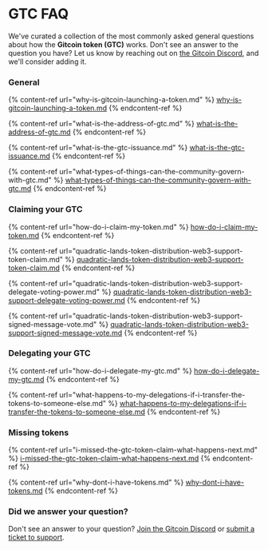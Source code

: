 # GTC FAQ

We've curated a collection of the most commonly asked general questions about how the **Gitcoin token (GTC)** works. Don't see an answer to the question you have? Let us know by reaching out on [the Gitcoin Discord](https://discord.com/invite/b5PEjyVFXT), and we'll consider adding it.

### General

{% content-ref url="why-is-gitcoin-launching-a-token.md" %}
[why-is-gitcoin-launching-a-token.md](why-is-gitcoin-launching-a-token.md)
{% endcontent-ref %}

{% content-ref url="what-is-the-address-of-gtc.md" %}
[what-is-the-address-of-gtc.md](what-is-the-address-of-gtc.md)
{% endcontent-ref %}

{% content-ref url="what-is-the-gtc-issuance.md" %}
[what-is-the-gtc-issuance.md](what-is-the-gtc-issuance.md)
{% endcontent-ref %}

{% content-ref url="what-types-of-things-can-the-community-govern-with-gtc.md" %}
[what-types-of-things-can-the-community-govern-with-gtc.md](what-types-of-things-can-the-community-govern-with-gtc.md)
{% endcontent-ref %}



### Claiming your GTC

{% content-ref url="how-do-i-claim-my-token.md" %}
[how-do-i-claim-my-token.md](how-do-i-claim-my-token.md)
{% endcontent-ref %}

{% content-ref url="quadratic-lands-token-distribution-web3-support-token-claim.md" %}
[quadratic-lands-token-distribution-web3-support-token-claim.md](quadratic-lands-token-distribution-web3-support-token-claim.md)
{% endcontent-ref %}

{% content-ref url="quadratic-lands-token-distribution-web3-support-delegate-voting-power.md" %}
[quadratic-lands-token-distribution-web3-support-delegate-voting-power.md](quadratic-lands-token-distribution-web3-support-delegate-voting-power.md)
{% endcontent-ref %}

{% content-ref url="quadratic-lands-token-distribution-web3-support-signed-message-vote.md" %}
[quadratic-lands-token-distribution-web3-support-signed-message-vote.md](quadratic-lands-token-distribution-web3-support-signed-message-vote.md)
{% endcontent-ref %}



### Delegating your GTC

{% content-ref url="how-do-i-delegate-my-gtc.md" %}
[how-do-i-delegate-my-gtc.md](how-do-i-delegate-my-gtc.md)
{% endcontent-ref %}

{% content-ref url="what-happens-to-my-delegations-if-i-transfer-the-tokens-to-someone-else.md" %}
[what-happens-to-my-delegations-if-i-transfer-the-tokens-to-someone-else.md](what-happens-to-my-delegations-if-i-transfer-the-tokens-to-someone-else.md)
{% endcontent-ref %}



### Missing tokens

{% content-ref url="i-missed-the-gtc-token-claim-what-happens-next.md" %}
[i-missed-the-gtc-token-claim-what-happens-next.md](i-missed-the-gtc-token-claim-what-happens-next.md)
{% endcontent-ref %}

{% content-ref url="why-dont-i-have-tokens.md" %}
[why-dont-i-have-tokens.md](why-dont-i-have-tokens.md)
{% endcontent-ref %}



### Did we answer your question?

Don't see an answer to your question? [Join the Gitcoin Discord](https://discord.gg/b5PEjyVFXT) or [submit a ticket to support](https://support.gitcoin.co/new/).
